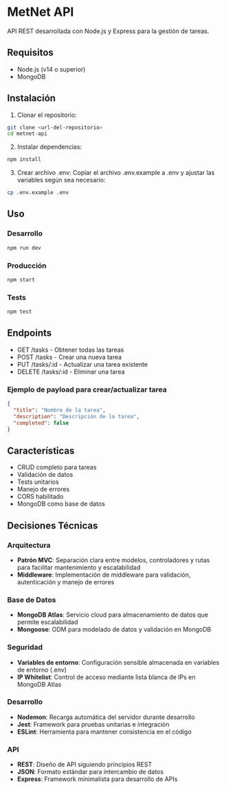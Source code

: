 # MetNet API

API REST desarrollada con Node.js y Express para la gestión de tareas.

## Requisitos

- Node.js (v14 o superior)
- MongoDB

## Instalación

1. Clonar el repositorio:
```bash
git clone <url-del-repositorio>
cd metnet-api
```

2. Instalar dependencias:
```bash
npm install
```

3. Crear archivo .env:
Copiar el archivo .env.example a .env y ajustar las variables según sea necesario:
```bash
cp .env.example .env
```

## Uso

### Desarrollo
```bash
npm run dev
```

### Producción
```bash
npm start
```

### Tests
```bash
npm test
```

## Endpoints

- GET /tasks - Obtener todas las tareas
- POST /tasks - Crear una nueva tarea
- PUT /tasks/:id - Actualizar una tarea existente
- DELETE /tasks/:id - Eliminar una tarea

### Ejemplo de payload para crear/actualizar tarea

```json
{
  "title": "Nombre de la tarea",
  "description": "Descripción de la tarea",
  "completed": false
}
```

## Características

- CRUD completo para tareas
- Validación de datos
- Tests unitarios
- Manejo de errores
- CORS habilitado
- MongoDB como base de datos 

## Decisiones Técnicas

### Arquitectura
- **Patrón MVC**: Separación clara entre modelos, controladores y rutas para facilitar mantenimiento y escalabilidad
- **Middleware**: Implementación de middleware para validación, autenticación y manejo de errores

### Base de Datos
- **MongoDB Atlas**: Servicio cloud para almacenamiento de datos que permite escalabilidad
- **Mongoose**: ODM para modelado de datos y validación en MongoDB

### Seguridad
- **Variables de entorno**: Configuración sensible almacenada en variables de entorno (.env)
- **IP Whitelist**: Control de acceso mediante lista blanca de IPs en MongoDB Atlas

### Desarrollo
- **Nodemon**: Recarga automática del servidor durante desarrollo
- **Jest**: Framework para pruebas unitarias e integración
- **ESLint**: Herramienta para mantener consistencia en el código

### API
- **REST**: Diseño de API siguiendo principios REST
- **JSON**: Formato estándar para intercambio de datos
- **Express**: Framework minimalista para desarrollo de APIs 